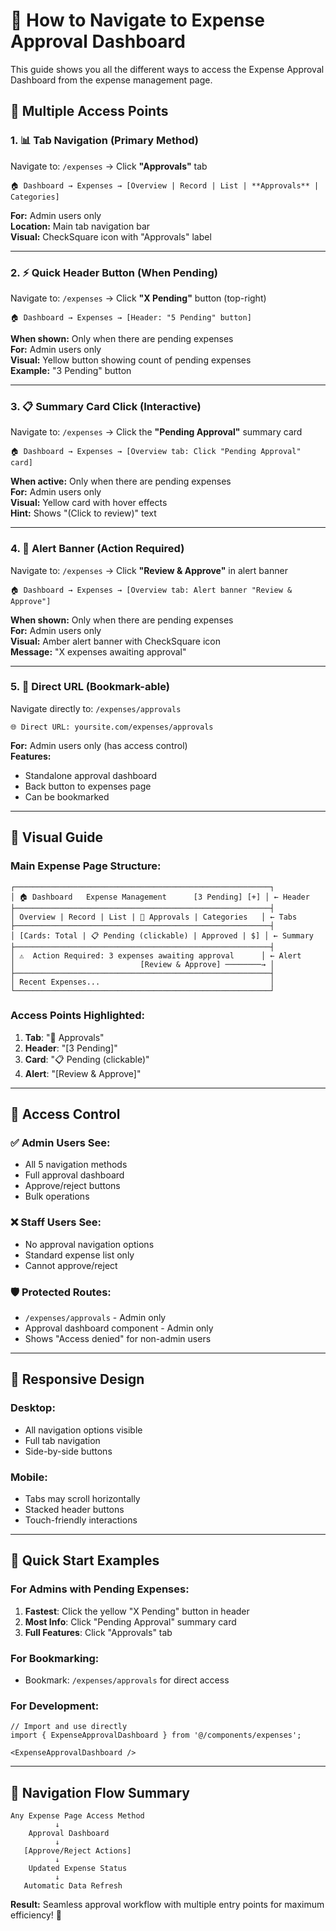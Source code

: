 # 🧭 How to Navigate to Expense Approval Dashboard

This guide shows you all the different ways to access the Expense Approval Dashboard from the expense management page.

## 🎯 **Multiple Access Points**

### 1. **📊 Tab Navigation** (Primary Method)
Navigate to: `/expenses` → Click **"Approvals"** tab

```
🏠 Dashboard → Expenses → [Overview | Record | List | **Approvals** | Categories]
```

**For:** Admin users only  
**Location:** Main tab navigation bar  
**Visual:** CheckSquare icon with "Approvals" label

---

### 2. **⚡ Quick Header Button** (When Pending)
Navigate to: `/expenses` → Click **"X Pending"** button (top-right)

```
🏠 Dashboard → Expenses → [Header: "5 Pending" button]
```

**When shown:** Only when there are pending expenses  
**For:** Admin users only  
**Visual:** Yellow button showing count of pending expenses  
**Example:** "3 Pending" button

---

### 3. **📋 Summary Card Click** (Interactive)
Navigate to: `/expenses` → Click the **"Pending Approval"** summary card

```
🏠 Dashboard → Expenses → [Overview tab: Click "Pending Approval" card]
```

**When active:** Only when there are pending expenses  
**For:** Admin users only  
**Visual:** Yellow card with hover effects  
**Hint:** Shows "(Click to review)" text

---

### 4. **🚨 Alert Banner** (Action Required)
Navigate to: `/expenses` → Click **"Review & Approve"** in alert banner

```
🏠 Dashboard → Expenses → [Overview tab: Alert banner "Review & Approve"]
```

**When shown:** Only when there are pending expenses  
**For:** Admin users only  
**Visual:** Amber alert banner with CheckSquare icon  
**Message:** "X expenses awaiting approval"

---

### 5. **🔗 Direct URL** (Bookmark-able)
Navigate directly to: `/expenses/approvals`

```
🌐 Direct URL: yoursite.com/expenses/approvals
```

**For:** Admin users only (has access control)  
**Features:** 
- Standalone approval dashboard
- Back button to expenses page
- Can be bookmarked

---

## 🎨 **Visual Guide**

### Main Expense Page Structure:
```
┌─────────────────────────────────────────────────────────┐
│ 🏠 Dashboard   Expense Management      [3 Pending] [+] │ ← Header
├─────────────────────────────────────────────────────────┤
│ Overview | Record | List | 🔲 Approvals | Categories   │ ← Tabs
├─────────────────────────────────────────────────────────┤
│ [Cards: Total | 📋 Pending (clickable) | Approved | $] │ ← Summary
├─────────────────────────────────────────────────────────┤
│ ⚠️  Action Required: 3 expenses awaiting approval      │ ← Alert
│                            [Review & Approve] ────────→ │
├─────────────────────────────────────────────────────────┤
│ Recent Expenses...                                      │
└─────────────────────────────────────────────────────────┘
```

### Access Points Highlighted:
1. **Tab**: "🔲 Approvals" 
2. **Header**: "[3 Pending]"
3. **Card**: "📋 Pending (clickable)"
4. **Alert**: "[Review & Approve]"

---

## 🔐 **Access Control**

### ✅ **Admin Users See:**
- All 5 navigation methods
- Full approval dashboard
- Approve/reject buttons
- Bulk operations

### ❌ **Staff Users See:**
- No approval navigation options
- Standard expense list only
- Cannot approve/reject

### 🛡️ **Protected Routes:**
- `/expenses/approvals` - Admin only
- Approval dashboard component - Admin only
- Shows "Access denied" for non-admin users

---

## 📱 **Responsive Design**

### Desktop:
- All navigation options visible
- Full tab navigation
- Side-by-side buttons

### Mobile:
- Tabs may scroll horizontally
- Stacked header buttons
- Touch-friendly interactions

---

## 🚀 **Quick Start Examples**

### For Admins with Pending Expenses:
1. **Fastest**: Click the yellow "X Pending" button in header
2. **Most Info**: Click "Pending Approval" summary card  
3. **Full Features**: Click "Approvals" tab

### For Bookmarking:
- Bookmark: `/expenses/approvals` for direct access

### For Development:
```tsx
// Import and use directly
import { ExpenseApprovalDashboard } from '@/components/expenses';

<ExpenseApprovalDashboard />
```

---

## 🎯 **Navigation Flow Summary**

```
Any Expense Page Access Method
          ↓
    Approval Dashboard
          ↓
   [Approve/Reject Actions]
          ↓
    Updated Expense Status
          ↓
   Automatic Data Refresh
```

**Result:** Seamless approval workflow with multiple entry points for maximum efficiency! 🎉